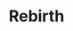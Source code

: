 ---
pid: lll13
title: Rebirth
location_transcription: 
coordinates: "[-75.163641470706, 39.955181571529]"
zipcode: '18901'
gen_neighborhood: 
neighborhood: 
outside_phl: 'Doylestown PA '
age: '59'
age_range: 50-59
instagram: 
image_file_name: lll_13.jpg
proposal_transcription: Monument that expresses concept of Rebirth. I feel like Phila
  has undergone several rebirths all over the city + continues to be in that process
  / needs to continue that process
topic: History,Uplifting
topic_summary: 0, 0, 0
type: Conceptual
keywords_other: Rebirth, Future
credit: Andy Kind-Rubin
image_labels: 
twitter: 
facebook: 
permalink: "/monuments/lll13/"
layout: item-page
---